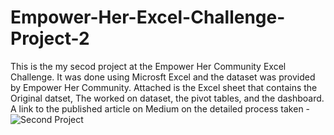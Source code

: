 # Empower-Her-Excel-Challenge-Project-2
This is the my secod project at the Empower Her Community Excel Challenge.
It was done using Microsft Excel and the dataset was provided by Empower Her Community. 
Attached is the Excel sheet that contains the Original datset, The worked on dataset, the pivot tables, and the dashboard. A link to the published article on Medium on the detailed process taken -
![Second Project](https://user-images.githubusercontent.com/65767127/196643660-ed7437a8-c736-4dff-9eee-3dacc6c7e210.JPG)
